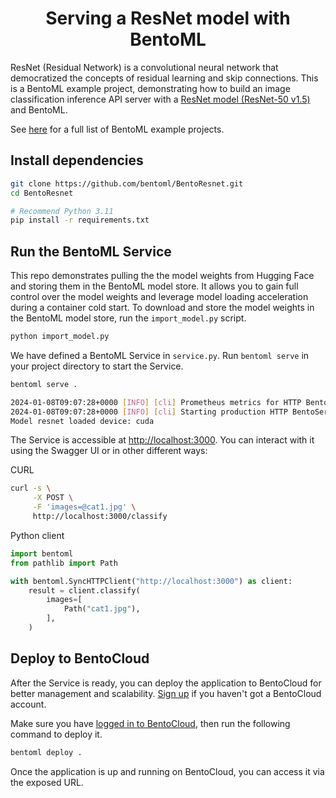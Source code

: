 <div align="center">
    <h1 align="center">Serving a ResNet model with BentoML</h1>
</div>

ResNet (Residual Network) is a convolutional neural network that democratized the concepts of residual learning and skip connections. This is a BentoML example project, demonstrating how to build an image classification inference API server with a [ResNet model (ResNet-50 v1.5)](https://huggingface.co/microsoft/resnet-50) and BentoML.

See [here](https://docs.bentoml.com/en/latest/examples/overview.html) for a full list of BentoML example projects.

## Install dependencies

```bash
git clone https://github.com/bentoml/BentoResnet.git
cd BentoResnet

# Recommend Python 3.11
pip install -r requirements.txt
```

## Run the BentoML Service

This repo demonstrates pulling the the model weights from Hugging Face and storing them in the BentoML model store. It allows you to gain full control over the model weights and leverage model loading acceleration during a container cold start. To download and store the model weights in the BentoML model store, run the `import_model.py` script.

```bash
python import_model.py
```

We have defined a BentoML Service in `service.py`. Run `bentoml serve` in your project directory to start the Service.

```bash
bentoml serve .

2024-01-08T09:07:28+0000 [INFO] [cli] Prometheus metrics for HTTP BentoServer from "service:Resnet" can be accessed at http://localhost:3000/metrics.
2024-01-08T09:07:28+0000 [INFO] [cli] Starting production HTTP BentoServer from "service:Resnet" listening on http://localhost:3000 (Press CTRL+C to quit)
Model resnet loaded device: cuda
```

The Service is accessible at [http://localhost:3000](http://localhost:3000/). You can interact with it using the Swagger UI or in other different ways:

CURL

```bash
curl -s \
     -X POST \
     -F 'images=@cat1.jpg' \
     http://localhost:3000/classify
```

Python client

```python
import bentoml
from pathlib import Path

with bentoml.SyncHTTPClient("http://localhost:3000") as client:
    result = client.classify(
        images=[
            Path("cat1.jpg"),
        ],
    )
```

## Deploy to BentoCloud

After the Service is ready, you can deploy the application to BentoCloud for better management and scalability. [Sign up](https://www.bentoml.com/) if you haven't got a BentoCloud account.

Make sure you have [logged in to BentoCloud](https://docs.bentoml.com/en/latest/bentocloud/how-tos/manage-access-token.html), then run the following command to deploy it.

```bash
bentoml deploy .
```

Once the application is up and running on BentoCloud, you can access it via the exposed URL.
